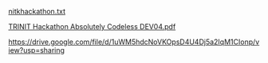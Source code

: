 [nitkhackathon.txt](https://github.com/TRINITAbsolutelyCodelessDEV04/NITK-Hackathon/files/7965551/nitkhackathon.txt)

[TRINIT Hackathon Absolutely Codeless DEV04.pdf](https://github.com/TRINITAbsolutelyCodelessDEV04/NITK-Hackathon/files/7965555/TRINIT.Hackathon.Absolutely.Codeless.DEV04.pdf)

https://drive.google.com/file/d/1uWM5hdcNoVKOpsD4U4Dj5a2IqM1CIonp/view?usp=sharing
